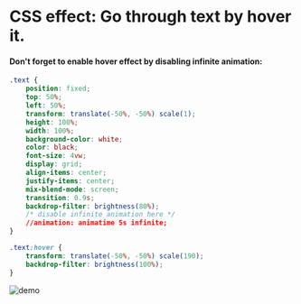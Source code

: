 # CSS effect: Go through text by hover it.

#### Don't forget to enable hover effect by disabling infinite animation: 

```css
.text {
    position: fixed;
    top: 50%;
    left: 50%;
    transform: translate(-50%, -50%) scale(1);
    height: 100%;
    width: 100%;
    background-color: white;
    color: black;
    font-size: 4vw;
    display: grid;
    align-items: center;
    justify-items: center;
    mix-blend-mode: screen;
    transition: 0.9s;
    backdrop-filter: brightness(80%);
    /* disable infinite animation here */
    //animation: animatime 5s infinite;
}

.text:hover {
    transform: translate(-50%, -50%) scale(190);
    backdrop-filter: brightness(100%);
}
```

![demo](css_effect.gif)

